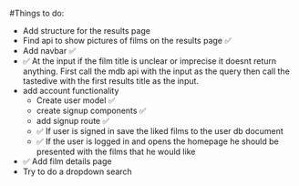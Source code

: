 #Things to do:

- Add structure for the results page
- Find api to show pictures of films on the results page ✅
- Add navbar ✅
- ✅ At the input if the film title is unclear or imprecise it doesnt return anything. First call the mdb api with the input as the query then call the tastedive with the first results title as the input.
- add account functionality
  - Create user model ✅
  - create signup components ✅
  - add signup route ✅
  - ✅ If user is signed in save the liked films to the user db document
  - ✅ If the user is logged in and opens the homepage he should be presented with the films that he would like
- ✅ Add film details page
- Try to do a dropdown search
